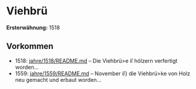 # Viehbrü

**Ersterwähnung:** 1518

## Vorkommen
- 1518: [jahre/1518/README.md](../jahre/1518/README.md) – Die Viehbrü>e iſ hölzern verfertigt worden...
- 1559: [jahre/1559/README.md](../jahre/1559/README.md) – November iſ} die Viehbrü>ke von Holz neu
gemacht und erbaut worden...
